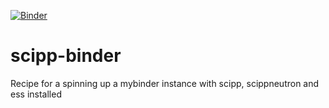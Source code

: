[![Binder](https://mybinder.org/badge_logo.svg)](https://mybinder.org/v2/gh/scipp/binder/HEAD)

# scipp-binder

Recipe for a spinning up a mybinder instance with scipp, scippneutron and ess installed
